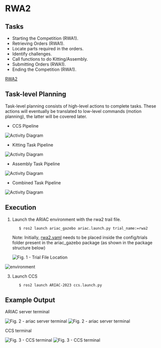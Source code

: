 # RWA2

## Tasks 
- Starting the Competition (RWA1).
- Retrieving Orders (RWA1).
- Locate parts required in the orders.
- Identify challenges.
- Call functions to do Kitting/Assembly.
- Submitting Orders (RWA1).
- Ending the Competition (RWA1).

[RWA2](RWA2/RWA2_ENPM663_SPRING2023.pdf)

## Task-level Planning
Task-level planning consists of high-level actions to complete tasks. These actions will eventually be translated to low-level commands (motion planning), the latter will be covered later.

- CCS Pipeline
      
![Activity Diagram](RWA2/imgs/ccs.png)

- Kitting Task Pipeline
  
![Activity Diagram](RWA2/imgs/kitting.png)

- Assembly Task Pipeline
  
![Activity Diagram](RWA2/imgs/assembly.png)

- Combined Task Pipeline
  
![Activity Diagram](RWA2/imgs/combined.png)

## Execution

1. Launch the ARIAC environment with the rwa2 trail file.

    ```
       $ ros2 launch ariac_gazebo ariac.launch.py trial_name:=rwa2
    ```

    Note: Initially, [rwa2.yaml](RWA2/rwa2.yaml) needs to be placed inside the config/trials folder present in the ariac_gazebo package (as shown in the package structure below)

    ![Fig. 1 - Trial File Location](RWA2/imgs/pkg_struct.png)

![environment](/imgs/environment.png)

3. Launch CCS

    ```
       $ ros2 launch ARIAC-2023 ccs.launch.py
    ```

## Example Output
ARIAC server terminal

![Fig. 2 - ariac server terminal](RWA2/imgs/Sample_output1.png)
![Fig. 2 - ariac server terminal](RWA2/imgs/Sample_output2.png)

CCS terminal

![Fig. 3 - CCS terminal](RWA2/imgs/Sample_output3.png)
![Fig. 3 - CCS terminal](RWA2/imgs/Sample_output4.png)
